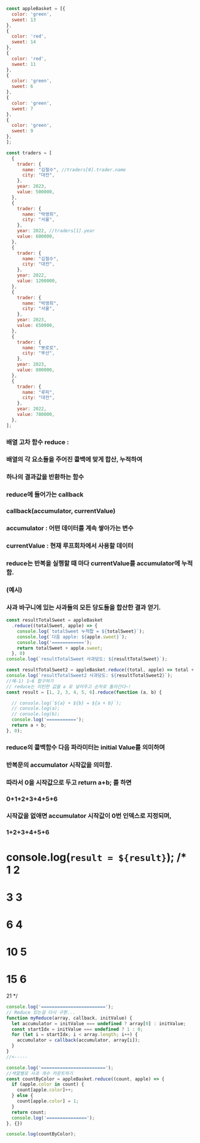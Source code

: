 ```js
const appleBasket = [{
  color: 'green',
  sweet: 13
},
{
  color: 'red',
  sweet: 14
},
{
  color: 'red',
  sweet: 11
},
{
  color: 'green',
  sweet: 6
},
{
  color: 'green',
  sweet: 7
},
{
  color: 'green',
  sweet: 9
},
];

const traders = [
  {
    trader: {
      name: "김철수", //traders[0].trader.name
      city: "대전",
    },
    year: 2023,
    value: 500000,
  },
  {
    trader: {
      name: "박영희",
      city: "서울",
    },
    year: 2022, //traders[1].year
    value: 600000,
  },
  {
    trader: {
      name: "김철수",
      city: "대전",
    },
    year: 2022,
    value: 1200000,
  },
  {
    trader: {
      name: "박영희",
      city: "서울",
    },
    year: 2023,
    value: 650000,
  },
  {
    trader: {
      name: "뽀로로",
      city: "부산",
    },
    year: 2023,
    value: 800000,
  },
  {
    trader: {
      name: "루피",
      city: "대전",
    },
    year: 2022,
    value: 780000,
  },
];
```
###  배열 고차 함수 reduce :
### 배열의 각 요소들을 주어진 콜백에 맞게 합산, 누적하여
### 하나의 결과값을 반환하는 함수
### reduce에 들어가는 callback
### callback(accumulator, currentValue)
### accumulator : 어떤 데이터를 계속 쌓아가는 변수
### currentValue : 현재 루프회차에서 사용할 데이터
### reduce는 반복을 실행할 때 마다 currentValue를 accumulator에 누적함.
### (예시)
### 사과 바구니에 있는 사과들의 모든 당도들을 합산한 결과 얻기.
```js
const resultTotalSweet = appleBasket
  .reduce((totalSweet, apple) => {
    console.log(`totalSweet 누적합 = ${totalSweet}`);
    console.log(`다음 apple: ${apple.sweet}`);
    console.log('============');
    return totalSweet + apple.sweet;
  }, 0)
console.log(`resultTotalSweet 사과당도: ${resultTotalSweet}`);
```
```js
const resultTotalSweet2 = appleBasket.reduce((total, apple) => total + apple.sweet, 0);
console.log(`resultTotalSweet2 사과당도: ${resultTotalSweet2}`);
//예-1) 1~6 합구하기
// reduce는 리턴한 값을 a 로 넣어주고 순차로 돌아간다~!
const result = [1, 2, 3, 4, 5, 6].reduce(function (a, b) {

  // console.log(`${a} + ${b} = ${a + b}`);
  // console.log(a);
  // console.log(b);
  console.log('===========');
  return a + b;
}, 0);
```
### reduce의 콜백함수 다음 파라미터는 initial Value를 의미하며
###  반복문의 accumulator 시작값을 의미함.
###  따라서 0을 시작값으로 두고 return a+b; 를 하면
### 0+1+2+3+4+5+6
### 시작값을 없애면 accumulator 시작값이 0번 인덱스로 지정되며,
###  1+2+3+4+5+6
console.log(`result = ${result}`);
/*  
1
2
===========
3
3
===========
6
4
===========
10
5
===========
15
6
===========
21
*/
```js
console.log('========================');
// Reduce 있는걸 다시 구현...
function myReduce(array, callback, initValue) {
  let accumulator = initValue === undefined ? array[0] : initValue;
  const startIdx = initValue === undefined ? 1 : 0;
  for (let i = startIdx; i < array.length; i++) {
    accumulator = callback(accumulator, array[i]);
  }
}
//<-----
```
```js
console.log('========================');
//색깔별로 사과 개수 카운트하기
const countByColor = appleBasket.reduce((count, apple) => {
  if (apple.color in count) {
    count[apple.color]++;
  } else {
    count[apple.color] = 1;
  }
  return count;
  console.log('===============');
}, {})

console.log(countByColor);
```